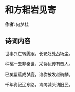 # 和方耜岩见寄

**作者**: 何梦桂

## 诗词内容

世事兴亡转脚跟，长安处处战场尘。

种桃一去非秦世，采菊犹传有晋人。

已矣覆蕉成梦鹿，谁欤被发趁骑麟。

千年尚记辽东路，肯向城头访旧民。


